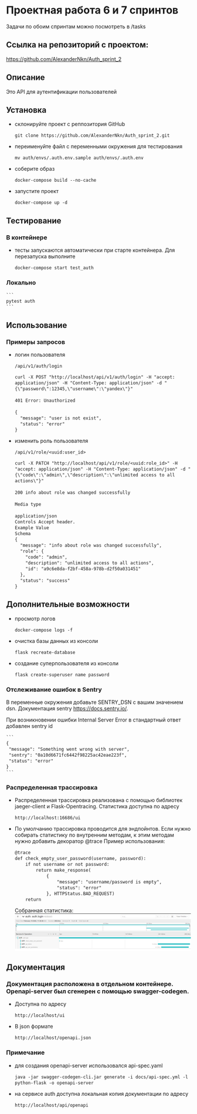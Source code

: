 # Проектная работа 6 и 7 спринтов
Задачи по обоим спринтам можно посмотреть в /tasks

## Ссылка на репозиторий с проектом:
https://github.com/AlexanderNkn/Auth_sprint_2

## Описание
Это API для аутентификации пользователей

## Установка
- склонируйте проект с реппозитория GitHub
    ```
    git clone https://github.com/AlexanderNkn/Auth_sprint_2.git
    ```
- переименуйте файл с переменными окружения для тестирования
    ```
    mv auth/envs/.auth.env.sample auth/envs/.auth.env
    ```
- соберите образ
    ```
    docker-compose build --no-cache
    ```
- запустите проект
    ```
    docker-compose up -d
    ```

## Тестирование
### В контейнере
- тесты запускаются автоматически при старте контейнера. Для перезапуска выполните
    ```
    docker-compose start test_auth
    ```
### Локально
    ```
    pytest auth
    ```
## Использование
### Примеры запросов
- логин пользователя
    ```
    /api/v1/auth/login
    ```
    ```
    curl -X POST "http://localhost/api/v1/auth/login" -H "accept: application/json" -H "Content-Type: application/json" -d "{\"password\":12345,\"username\":\"yandex\"}"

    401	Error: Unauthorized

    {
      "message": "user is not exist",
      "status": "error"
    }
    ```
- изменить роль пользователя
    ```
    /api/v1/role/<uuid:user_id>
    ```
    ```
    curl -X PATCH "http://localhost/api/v1/role/<uuid:role_id>" -H "accept: application/json" -H "Content-Type: application/json" -d "{\"code\":\"admin\",\"description\":\"unlimited access to all actions\"}"

    200	info about role was changed successfully

    Media type
    
    application/json
    Controls Accept header.
    Example Value
    Schema
    {
      "message": "info about role was changed successfully",
      "role": {
        "code": "admin",
        "description": "unlimited access to all actions",
        "id": "a9c6e8da-f2bf-458a-978b-d2f50a031451"
      },
      "status": "success"
    }
    ```

## Дополнительные возможности
- просмотр логов
    ```
    docker-compose logs -f
    ```
- очистка базы данных из консоли
    ```
    flask recreate-database
    ```
- создание суперпользователя из консоли
    ```
    flask create-superuser name password
    ```
### Отслеживание ошибок в Sentry
В переменные окружения добавьте SENTRY_DSN с вашим значением dsn. Документация sentry https://docs.sentry.io/.

При возникновении ошибки Internal Server Error в стандартный ответ добавлен sentry id

    ```
    {
     "message": "Something went wrong with server",
     "sentry": "0a10d6671fc6442f98225ac42eae223f",
     "status": "error"
    }
    ```
### Распределенная трассировка
- Распределенная трассировка реализована с помощью библиотек jaeger-client и Flask-Opentracing.
    Статистика доступна по адресу
    ```
    http://localhost:16686/ui
    ```
- По умолчанию трассировка проводится для эндпойнтов. Если нужно собирать статистику по внутренним методам, к этим методам нужно добавить декоратор @trace
    Пример использования:
    ```
    @trace
    def check_empty_user_password(username, password):
        if not username or not password:
            return make_response(
                {
                    "message": "username/password is empty",
                    "status": "error"
                }, HTTPStatus.BAD_REQUEST)
        return
    ```
    Собранная статистика:
    ![Screenshot](docs/images/jaeger_statistic_example.png)

## Документация 
### Документация расположена в отдельном контейнере. Openapi-server был сгенерен с помощью swagger-codegen.
- Доступна по адресу
    ```
    http://localhost/ui
    ```
- В json формате
    ```
    http://localhost/openapi.json
    ```
### Примечание
- для создания openapi-server использовался api-spec.yaml
    ```
    java -jar swagger-codegen-cli.jar generate -i docs/api-spec.yml -l python-flask -o openapi-server
    ```
- на сервисе auth доступна локальная копия документации по адресу
    ```
    http://localhost/api/openapi
    ```
